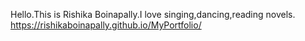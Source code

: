 Hello.This is Rishika Boinapally.I love singing,dancing,reading novels.
https://rishikaboinapally.github.io/MyPortfolio/
